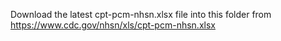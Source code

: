 Download the latest cpt-pcm-nhsn.xlsx file into this folder from https://www.cdc.gov/nhsn/xls/cpt-pcm-nhsn.xlsx
